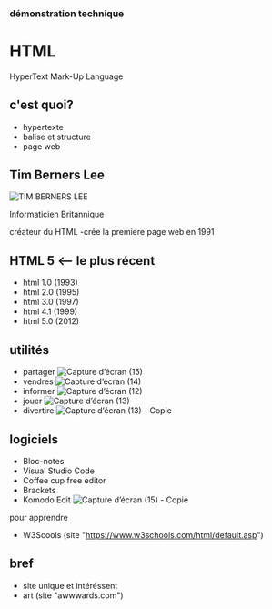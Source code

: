 ### démonstration technique

# HTML
HyperText Mark-Up Language
## c'est quoi?

- hypertexte
- balise et structure
- page web
## Tim Berners Lee 
![TIM BERNERS LEE](https://user-images.githubusercontent.com/93718161/145140096-ac2d0e65-eac7-4e10-bbb8-39870504ff00.jpg)

Informaticien Britannique

créateur du HTML
-crée la premiere page web en 1991

## HTML 5 <-- le plus récent

- html 1.0 (1993)
- html 2.0 (1995)
- html 3.0 (1997)
- html 4.1 (1999)
- html 5.0 (2012)

## utilités
- partager 
![Capture d’écran (15)](https://user-images.githubusercontent.com/93718161/145145801-b5be1072-f1d6-47de-a660-c01e37021396.png)
- vendres
![Capture d’écran (14)](https://user-images.githubusercontent.com/93718161/145145820-1030a047-155a-4dea-8929-9cb681926078.png)
- informer
![Capture d’écran (12)](https://user-images.githubusercontent.com/93718161/145145839-d0e2583c-e1de-4b4f-82cf-ef84e2932e66.png)
- jouer
![Capture d’écran (13)](https://user-images.githubusercontent.com/93718161/145145920-6f7db629-7a15-4036-88b5-6d39a58b8c73.png)
- divertire
![Capture d’écran (13) - Copie](https://user-images.githubusercontent.com/93718161/145145949-8720a201-64e6-40b8-a667-4510f7f3cfca.png)

## logiciels
- Bloc-notes
- Visual Studio Code
- Coffee cup free editor
- Brackets
- Komodo Edit
![Capture d’écran (15) - Copie](https://user-images.githubusercontent.com/93718161/145149016-a824b473-6a25-4a40-be98-209173c3767b.png)
 
 pour apprendre
- W3Scools (site "https://www.w3schools.com/html/default.asp")


## bref
- site unique et intéréssent
- art (site "awwwards.com")






